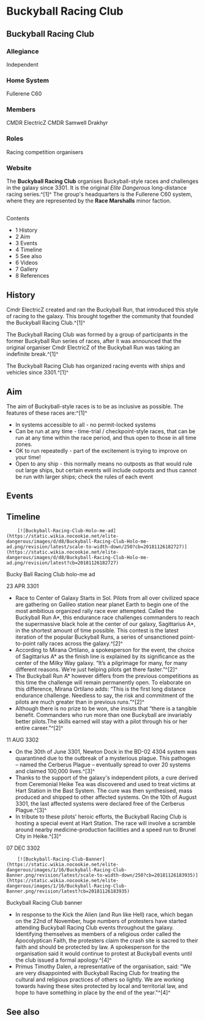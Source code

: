 # Buckyball Racing Club
## Buckyball Racing Club

		

### Allegiance

Independent

### Home System

Fullerene C60

### Members

CMDR ElectricZ
CMDR Samwell Drakhyr

### Roles

Racing competition organisers

### Website

The **Buckyball Racing Club** organises Buckyball-style races and challenges in the galaxy since 3301. It is the original *Elite Dangerous* long-distance racing series.^[1]^ The group's headquarters is the Fullerene C60 system, where they are represented by the **Race Marshalls** minor faction.

## 

Contents

- 1 History
- 2 Aim
- 3 Events
- 4 Timeline
- 5 See also
- 6 Videos
- 7 Gallery
- 8 References

## History

Cmdr ElectricZ created and ran the Buckyball Run, that introduced this style of racing to the galaxy. This brought together the community that founded the Buckyball Racing Club.^[1]^

The Buckyball Racing Club was formed by a group of participants in the former Buckyball Run series of races, after it was announced that the original organiser Cmdr ElectricZ of the Buckyball Run was taking an indefinite break.^[1]^

The Buckyball Racing Club has organized racing events with ships and vehicles since 3301.^[1]^

## Aim

The aim of Buckyball-style races is to be as inclusive as possible. The features of these races are:^[1]^

- In systems accessible to all - no permit-locked systems
- Can be run at any time - time-trial / checkpoint-style races, that can be run at any time within the race period, and thus open to those in all time zones.
- OK to run repeatedly - part of the excitement is trying to improve on your time!
- Open to any ship - this normally means no outposts as that would rule out large ships, but certain events will include outposts and thus cannot be run with larger ships; check the rules of each event

## Events

## Timeline

 	 	[![Buckyball-Racing-Club-Holo-me-ad](https://static.wikia.nocookie.net/elite-dangerous/images/d/d8/Buckyball-Racing-Club-Holo-me-ad.png/revision/latest/scale-to-width-down/250?cb=20181126182727)](https://static.wikia.nocookie.net/elite-dangerous/images/d/d8/Buckyball-Racing-Club-Holo-me-ad.png/revision/latest?cb=20181126182727) 	 		 			 		 		 		 			
Bucky Ball Racing Club holo-me ad
 		 	 

23 APR 3301

- Race to Center of Galaxy Starts in Sol. Pilots from all over civilized space are gathering on Galileo station near planet Earth to begin one of the most ambitious organized rally race ever attempted. Called the Buckyball Run A\*, this endurance race challenges commanders to reach the supermassive black hole at the center of our galaxy, Sagittarius A\*, in the shortest amount of time possible. This contest is the latest iteration of the popular Buckyball Runs, a series of unsanctioned point-to-point rally races across the galaxy.^[2]^
- According to Mirana Ortilano, a spokesperson for the event, the choice of Sagittarius A\* as the finish line is explained by its significance as the center of the Milky Way galaxy. “It’s a pilgrimage for many, for many different reasons. We’re just helping pilots get there faster.”^[2]^
- The Buckyball Run A\* however differs from the previous competitions as this time the challenge will remain permanently open. To elaborate on this difference, Mirana Ortilano adds: “This is the first long distance endurance challenge. Needless to say, the risk and commitment of the pilots are much greater than in previous runs.”^[2]^
- Although there is no prize to be won, she insists that “there is a tangible benefit. Commanders who run more than one Buckyball are invariably better pilots.The skills earned will stay with a pilot through his or her entire career.”^[2]^

11 AUG 3302

- On the 30th of June 3301, Newton Dock in the BD-02 4304 system was quarantined due to the outbreak of a mysterious plague. This pathogen – named the Cerberus Plague – eventually spread to over 20 systems and claimed 100,000 lives.^[3]^
- Thanks to the support of the galaxy's independent pilots, a cure derived from Ceremonial Heike Tea was discovered and used to treat victims at Hart Station in the Bast System. The cure was then synthesised, mass produced and shipped to other affected systems. On the 10th of August 3301, the last affected systems were declared free of the Cerberus Plague.^[3]^
- In tribute to these pilots' heroic efforts, the Buckyball Racing Club is hosting a special event at Hart Station. The race will involve a scramble around nearby medicine-production facilities and a speed run to Brunel City in Heike.^[3]^

07 DEC 3302

 	 	[![Buckyball-Racing-Club-Banner](https://static.wikia.nocookie.net/elite-dangerous/images/1/16/Buckyball-Racing-Club-Banner.png/revision/latest/scale-to-width-down/250?cb=20181126183935)](https://static.wikia.nocookie.net/elite-dangerous/images/1/16/Buckyball-Racing-Club-Banner.png/revision/latest?cb=20181126183935) 	 		 			 		 		 		 			
Buckyball Racing Club banner
 		 	 
- In response to the Kick the Alien (and Run like Hell) race, which began on the 22nd of November, huge numbers of protesters have started attending Buckyball Racing Club events throughout the galaxy. Identifying themselves as members of a religious order called the Apocolyptican Faith, the protesters claim the crash site is sacred to their faith and should be protected by law. A spokesperson for the organisation said it would continue to protest at Buckyball events until the club issued a formal apology.^[4]^
- Primus Timothy Dalen, a representative of the organisation, said: "We are very disappointed with Buckyball Racing Club for treating the cultural and religious practices of others so lightly. We are working towards having these sites protected by local and territorial law, and hope to have something in place by the end of the year."^[4]^

## See also